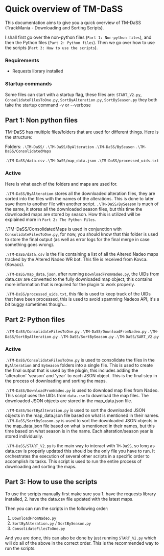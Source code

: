 # Quick overview of TM-DaSS

This documentation aims to give you a quick overview of TM-DaSS (TrackMania - Downloading and Sorting Scripts).

I shall first go over the non-python files (`Part 1: Non-python files`), and then the Python files (`Part 2: Python files`).
Then we go over how to use the scripts (`Part 3: How to use the scripts`).

### Requirements

- Requests library installed


### Startup commands

Some files can start with a startup flag, these files are:
`START_V2.py`,
`ConsolidateFilesToOne.py`,
`SortByAlteration.py`,
`SortBySeason.py`
they both take the startup command -v or --verbose


## Part 1: Non python files

TM-DaSS has multiple files/folders that are used for different things. Here is the structure:

Folders:
`.\TM-DaSS/`
`.\TM-DaSS/ByAlteration`
`.\TM-DaSS/BySeason`
`.\TM-DaSS/ConsolidatedMaps`

`.\TM-DaSS/data.csv`
`.\TM-DaSS/map_data.json`
`.\TM-DaSS/processed_uids.txt`

### Active

Here is what each of the folders and maps are used for.

`.\TM-DaSS/ByAlteration` stores all the downloaded alteration files, they are sorted into the files with the names of the alterations. This is done to later save them to another file with another script.
`.\TM-DaSS/BySeason` is much of the same, it stores all the downloaded season files, but this time the downloaded maps are stored by season.
How this is utilized will be explained more in `Part 2: The Python Files`.

.\TM-DaSS/ConsolidatedMaps is used in conjunction with `ConsolidateFilesToOne.py`, for now, you should know that this folder is used to store the final output (as well as error logs for the final merge in case something goes wrong).

`.\TM-DaSS/data.csv` is the file containing a list of all the Altered Nadeo maps tracked by the Altered Nadeo WR bot. This file is received from Kovca. (Kovacs).

`.\TM-DaSS/map_data.json`, after running `DownloadFromNadeo.py`, the UIDs from data.csv are converted to the fully downloaded map object, this contains more information that is required for the plugin to work properly.

`.\TM-DaSS/processed_uids.txt`, this file is used to keep track of the UIDs that have been processed, this is used to avoid spamming Nadeos API, it's a bit buggy sometimes though...


## Part 2: Python files

`.\TM-DaSS/ConsolidateFilesToOne.py`
`.\TM-DaSS/DownloadFromNadeo.py`
`.\TM-DaSS/SortByAlteration.py`
`.\TM-DaSS/SortBySeason.py`
`.\TM-DaSS/SART_V2.py`

### Active

`.\TM-DaSS/ConsolidateFilesToOne.py` is used to consolidate the files in the `ByAlteration` and `BySeason` folders into a single file. This is used to create the final output that is used by the plugin, this includes adding the 'alteration' 'season' and 'year' to each JSON object. This is the final step in the process of downloading and sorting the maps.

`.\TM-DaSS/DownloadFromNadeo.py` is used to download map files from Nadeo. This script uses the UIDs from `data.csv` to download the map files. The downloaded JSON objects are stored in the map_data.json file.

`.\TM-DaSS/SortByAlteration.py` is used to sort the downloaded JSON objects in the map_data.json file based on what is mentioned in their names.
`.\TM-DaSS/SortBySeason.py` is used to sort the downloaded JSON objects in the map_data.json file based on what is mentioned in their names, but this time based on what season is in the name.
Each alteration/season year is stored individually.

`.\TM-DaSS/START_V2.py` is the main way to interact with `TM-DaSS`, so long as data.csv is properly updated this should be the only file you have to run. It orchestrates the execution of several other scripts in a specific order to accomplish its tasks. This script is used to run the entire process of downloading and sorting the maps.


## Part 3: How to use the scripts

To use the scripts manually first make sure you 1. have the requests library installed, 2. have the data.csv file updated with the latest maps.

Then you can run the scripts in the following order:

1. `DownloadFromNadeo.py`
2. `SortByAlteration.py` / `SortBySeason.py`
3. `ConsolidateFilesToOne.py`

And you are done, this can also be done by just running `START_V2.py` which will do all of the above in the correct order. This is the recommended way to run the scripts.
